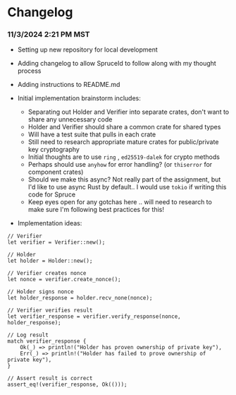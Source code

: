 # Changelog

### 11/3/2024 2:21 PM MST
- Setting up new repository for local development
- Adding changelog to allow SpruceId to follow along with my thought process
- Adding instructions to README.md
- Initial implementation brainstorm includes:
  - Separating out Holder and Verifier into separate crates, don't want to share any unnecessary code
  - Holder and Verifier should share a common crate for shared types
  - Will have a test suite that pulls in each crate
  - Still need to research appropriate mature crates for public/private key cryptography
  - Initial thoughts are to use `ring` , `ed25519-dalek` for crypto methods
  - Perhaps should use `anyhow` for error handling? (or `thiserror` for component crates)
  - Should we make this async? Not really part of the assignment, but I'd like to use async Rust by default.. I would use `tokio` if writing this code for Spruce
  - Keep eyes open for any gotchas here .. will need to research to make sure I'm following best practices for this!

- Implementation ideas:
```
// Verifier
let verifier = Verifier::new();

// Holder
let holder = Holder::new();

// Verifier creates nonce
let nonce = verifier.create_nonce();

// Holder signs nonce
let holder_response = holder.recv_none(nonce);

// Verifier verifies result
let verifier_response = verifier.verify_response(nonce, holder_response);

// Log result
match verifier_response {
    Ok(_) => println!("Holder has proven ownership of private key"),
    Err(_) => println!("Holder has failed to prove ownership of private key"),
}

// Assert result is correct
assert_eq!(verifier_response, Ok(()));
```